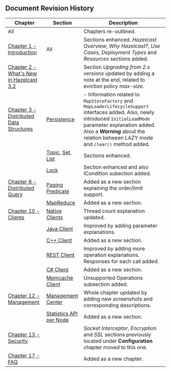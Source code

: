 

## Document Revision History

|Chapter|Section|Description|
|-------|-------|-----------|
|All||Chapters re-outlined.|
|[Chapter 1 - Introduction](#introduction)|All|Sections enhanced. *Hazelcast Overview*, *Why Hazelcast?*, *Use Cases*, *Deployment Types* and *Resources* sections added.|
|[Chapter 2 - What's New in Hazelcast 3.2](#release-notes)||Section *Upgrading from 2.x versions* updated by adding a note at the end, related to eviction policy *max-size*.|
|[Chapter 3 - Distributed Data Structures](#distributed-data-structures)|[Persistence](#persistence)|-	Information related to `MapStoreFactory` and `MapLoaderLifecycleSupport` interfaces added. Also, newly introduced `InitialLoadMode` parameter explanation added. Also a ***Warning*** about the relation between LAZY mode and `clear()` method added.|
||[Topic](#topic), [Set](#set), [List](#list)|Sections enhanced.|
||[Lock](#lock)|Section enhanced and also ICondition subection added.|
|[Chapter 6 - Distributed Query](#distributed-query)|[Paging Predicate](#criteria-API)|Added as a new section explaining the order/limit support.|
||[MapReduce](#mapreduce)|Added as a new section.|
|[Chapter 10 - Clients](#clients)|[Native Clients](#native-clients)|Thread count explanation updated. |
||[Java Client](#java-client)|Improved by adding parameter explanations.|
||[C++ Client](#native-clients)|Added as a new section.|
||[REST Client](#rest-client)|Improved by adding more operation explanations. Responses for each call added.|
||[C# Client](#native-clients)|Added as a new section.|
||[Memcache Client](#memcache-client)|Unsupported Operations subsection added.|
|[Chapter 12 - Management](#management)|[Management Center](#management-center)|Whole chapter updated by adding new screenshots and corresponding descriptions.|
||[Statistics API per Node](#statistics-api-per-node)|Added as a new section.|
|[Chapter 13 - Security](#security)||*Socket Interceptor*, *Encryption* and *SSL* sections previously located under **Configuration** chapter moved to this one.
|[Chapter 17 - FAQ](#frequently-asked-questions)||Added as a new chapter.|

<br> </br>









